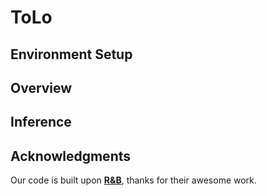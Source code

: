 # ToLo
## Environment Setup
## Overview
## Inference
## Acknowledgments
Our code is built upon [**R&B**](https://sagileo.github.io/Region-and-Boundary/), thanks for their awesome work.
